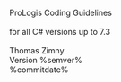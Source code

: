﻿<!--
NOTE: Requires Markdown Extra. See http://michelf.ca/projects/php-markdown/extra/
 --> 

<link href="style.css" type="text/css" rel="stylesheet"></link>

<div style="text-align:right" markdown="1">

</div>
<br/>
<div class="title">
ProLogis Coding Guidelines
</div><br/>
<div class="subTitle">
for all C# versions up to 7.3
</div>
<br/>
<div class="author">
Thomas Zimny<br/>
Version %semver%<br/>
%commitdate%
</div>
